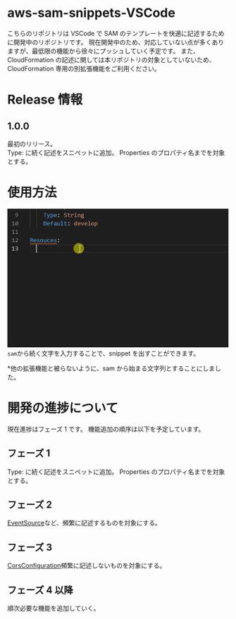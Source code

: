 # aws-sam-snippets-VSCode

こちらのリポジトリは VSCode で SAM のテンプレートを快適に記述するために開発中のリポジトリです。
現在開発中のため、対応していない点が多くありますが、最低限の機能から徐々にプッシュしていく予定です。
また、CloudFormation の記述に関しては本リポジトリの対象としていないため、CloudFormation 専用の別拡張機能をご利用ください。

# Release 情報

## 1.0.0

最初のリリース。  
Type: に続く記述をスニペットに追加。
Properties のプロパティ名までを対象とする。

# 使用方法

![use-sample.gif](images/use-sample.gif)
`sam`から続く文字を入力することで、snippet を出すことができます。

\*他の拡張機能と被らないように、sam から始まる文字列とすることにしました。

# 開発の進捗について

現在進捗はフェーズ 1 です。
機能追加の順序は以下を予定しています。

## フェーズ 1

Type: に続く記述をスニペットに追加。
Properties のプロパティ名までを対象とする。

## フェーズ 2

[EventSource](https://docs.aws.amazon.com/serverless-application-model/latest/developerguide/sam-property-function-eventsource.html)など、頻繁に記述するものを対象にする。

## フェーズ 3

[CorsConfiguration](https://docs.aws.amazon.com/serverless-application-model/latest/developerguide/sam-property-api-corsconfiguration.html)頻繁に記述しないものを対象にする。

## フェーズ 4 以降

順次必要な機能を追加していく。
